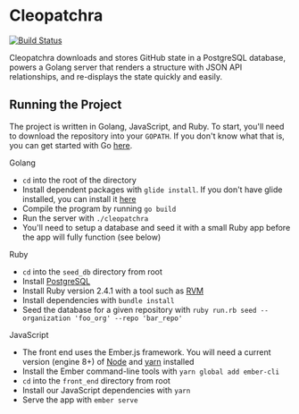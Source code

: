 # Cleopatchra

[![Build Status](https://travis-ci.org/jfo84/cleopatchra.svg?branch=master)](https://travis-ci.org/jfo84/cleopatchra)

Cleopatchra downloads and stores GitHub state in a PostgreSQL database, powers a Golang server that renders a structure with JSON API relationships, and re-displays the state quickly and easily.

## Running the Project

The project is written in Golang, JavaScript, and Ruby. To start, you'll need to download the repository into your `GOPATH`. If you don't know what that is, you can get started with Go [here](https://golang.org/doc/install).

Golang
- `cd` into the root of the directory
- Install dependent packages with `glide install`. If you don't have glide installed, you can install it [here](https://glide.sh/)
- Compile the program by running `go build`
- Run the server with `./cleopatchra`
- You'll need to setup a database and seed it with a small Ruby app before the app will fully function (see below)

Ruby
- `cd` into the `seed_db` directory from root
- Install [PostgreSQL](https://www.postgresql.org/docs/10/static/tutorial-install.html)
- Install Ruby version 2.4.1 with a tool such as [RVM](https://rvm.io/)
- Install dependencies with `bundle install`
- Seed the database for a given repository with `ruby run.rb seed --organization 'foo_org' --repo 'bar_repo'`

JavaScript
- The front end uses the Ember.js framework. You will need a current version (engine 8+) of [Node](https://nodejs.org/) and [yarn](https://yarnpkg.com/) installed
- Install the Ember command-line tools with `yarn global add ember-cli`
- `cd` into the `front_end` directory from root
- Install our JavaScript dependencies with `yarn`
- Serve the app with `ember serve`